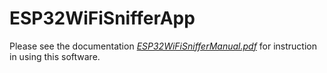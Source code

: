 # ESP32WiFiSnifferApp

Please see the documentation [*ESP32WiFiSnifferManual.pdf*](ESP32WiFiSnifferManual/ESP32WiFiSnifferManual.pdf) for instruction in using this software.
